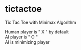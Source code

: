 # tictactoe
Tic Tac Toe with Minimax Algorithm

Human player is " X " by default  
AI player is " O "  
AI is minimizing player  
